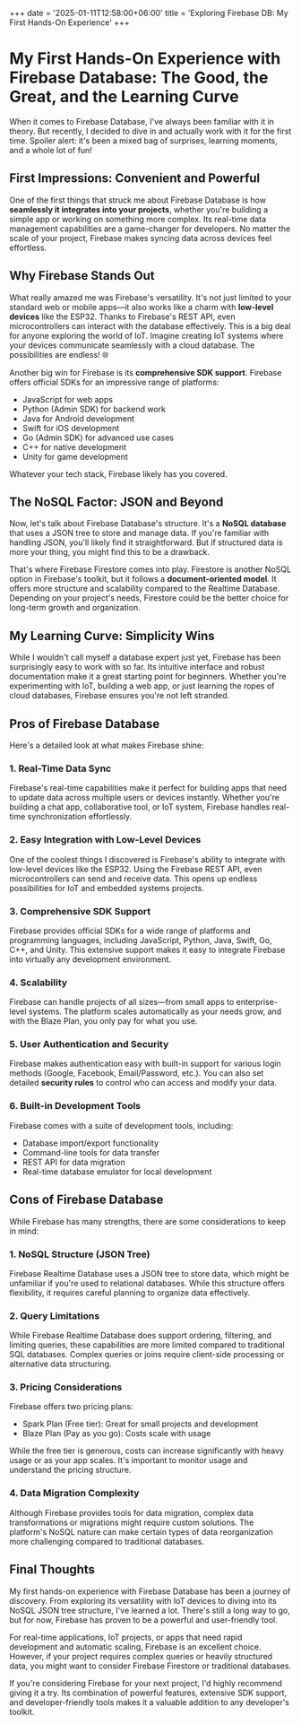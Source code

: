 +++
date = '2025-01-11T12:58:00+06:00'
title = 'Exploring Firebase DB: My First Hands-On Experience'
+++

# My First Hands-On Experience with Firebase Database: The Good, the Great, and the Learning Curve

When it comes to Firebase Database, I've always been familiar with it in theory. But recently, I decided to dive in and actually work with it for the first time. Spoiler alert: it's been a mixed bag of surprises, learning moments, and a whole lot of fun! 

## First Impressions: Convenient and Powerful

One of the first things that struck me about Firebase Database is how **seamlessly it integrates into your projects**, whether you're building a simple app or working on something more complex. Its real-time data management capabilities are a game-changer for developers. No matter the scale of your project, Firebase makes syncing data across devices feel effortless.

## Why Firebase Stands Out

What really amazed me was Firebase's versatility. It's not just limited to your standard web or mobile apps—it also works like a charm with **low-level devices** like the ESP32. Thanks to Firebase's REST API, even microcontrollers can interact with the database effectively. This is a big deal for anyone exploring the world of IoT. Imagine creating IoT systems where your devices communicate seamlessly with a cloud database. The possibilities are endless! 🌐

Another big win for Firebase is its **comprehensive SDK support**. Firebase offers official SDKs for an impressive range of platforms:
- JavaScript for web apps
- Python (Admin SDK) for backend work
- Java for Android development
- Swift for iOS development
- Go (Admin SDK) for advanced use cases
- C++ for native development
- Unity for game development

Whatever your tech stack, Firebase likely has you covered.

## The NoSQL Factor: JSON and Beyond

Now, let's talk about Firebase Database's structure. It's a **NoSQL database** that uses a JSON tree to store and manage data. If you're familiar with handling JSON, you'll likely find it straightforward. But if structured data is more your thing, you might find this to be a drawback.

That's where Firebase Firestore comes into play. Firestore is another NoSQL option in Firebase's toolkit, but it follows a **document-oriented model**. It offers more structure and scalability compared to the Realtime Database. Depending on your project's needs, Firestore could be the better choice for long-term growth and organization.

## My Learning Curve: Simplicity Wins

While I wouldn't call myself a database expert just yet, Firebase has been surprisingly easy to work with so far. Its intuitive interface and robust documentation make it a great starting point for beginners. Whether you're experimenting with IoT, building a web app, or just learning the ropes of cloud databases, Firebase ensures you're not left stranded.

## Pros of Firebase Database

Here's a detailed look at what makes Firebase shine:

### 1. Real-Time Data Sync
Firebase's real-time capabilities make it perfect for building apps that need to update data across multiple users or devices instantly. Whether you're building a chat app, collaborative tool, or IoT system, Firebase handles real-time synchronization effortlessly.

### 2. Easy Integration with Low-Level Devices
One of the coolest things I discovered is Firebase's ability to integrate with low-level devices like the ESP32. Using the Firebase REST API, even microcontrollers can send and receive data. This opens up endless possibilities for IoT and embedded systems projects.

### 3. Comprehensive SDK Support
Firebase provides official SDKs for a wide range of platforms and programming languages, including JavaScript, Python, Java, Swift, Go, C++, and Unity. This extensive support makes it easy to integrate Firebase into virtually any development environment.

### 4. Scalability
Firebase can handle projects of all sizes—from small apps to enterprise-level systems. The platform scales automatically as your needs grow, and with the Blaze Plan, you only pay for what you use.

### 5. User Authentication and Security
Firebase makes authentication easy with built-in support for various login methods (Google, Facebook, Email/Password, etc.). You can also set detailed **security rules** to control who can access and modify your data.

### 6. Built-in Development Tools
Firebase comes with a suite of development tools, including:
- Database import/export functionality
- Command-line tools for data transfer
- REST API for data migration
- Real-time database emulator for local development

## Cons of Firebase Database

While Firebase has many strengths, there are some considerations to keep in mind:

### 1. NoSQL Structure (JSON Tree)
Firebase Realtime Database uses a JSON tree to store data, which might be unfamiliar if you're used to relational databases. While this structure offers flexibility, it requires careful planning to organize data effectively.

### 2. Query Limitations
While Firebase Realtime Database does support ordering, filtering, and limiting queries, these capabilities are more limited compared to traditional SQL databases. Complex queries or joins require client-side processing or alternative data structuring.

### 3. Pricing Considerations
Firebase offers two pricing plans:
- Spark Plan (Free tier): Great for small projects and development
- Blaze Plan (Pay as you go): Costs scale with usage

While the free tier is generous, costs can increase significantly with heavy usage or as your app scales. It's important to monitor usage and understand the pricing structure.

### 4. Data Migration Complexity
Although Firebase provides tools for data migration, complex data transformations or migrations might require custom solutions. The platform's NoSQL nature can make certain types of data reorganization more challenging compared to traditional databases.

## Final Thoughts

My first hands-on experience with Firebase Database has been a journey of discovery. From exploring its versatility with IoT devices to diving into its NoSQL JSON tree structure, I've learned a lot. There's still a long way to go, but for now, Firebase has proven to be a powerful and user-friendly tool.

For real-time applications, IoT projects, or apps that need rapid development and automatic scaling, Firebase is an excellent choice. However, if your project requires complex queries or heavily structured data, you might want to consider Firebase Firestore or traditional databases.

If you're considering Firebase for your next project, I'd highly recommend giving it a try. Its combination of powerful features, extensive SDK support, and developer-friendly tools makes it a valuable addition to any developer's toolkit.
